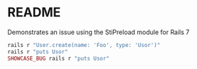 # README

Demonstrates an issue using the StiPreload module for Rails 7

```ruby
rails r "User.create(name: 'Foo', type: 'Usor')"
rails r "puts Usor"
SHOWCASE_BUG rails r "puts Usor"
```
